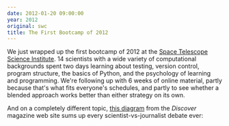 ```yaml
---
date: 2012-01-20 09:00:00
year: 2012
original: swc
title: The First Bootcamp of 2012
---
```

<p>We just wrapped up the first bootcamp of 2012 at the <a href="http://www.stsci.edu">Space Telescope Science Institute</a>. 14 scientists with a wide variety of computational backgrounds spent two days learning about testing, version control, program structure, the basics of Python, and the psychology of learning and programming. We're following up with 6 weeks of online material, partly because that's what fits everyone's schedules, and partly to see whether a blended approach works better than either strategy on its own.</p>
<p>And on a completely different topic, <a href="http://blogs.discovermagazine.com/notrocketscience/2012/01/17/every-scientist-versus-journalist-debate-ever-in-one-diagram/">this diagram</a> from the <em>Discover</em> magazine web site sums up every scientist-vs-journalist debate ever:</p>
<p><img src="http://blogs.discovermagazine.com/notrocketscience/files/2012/01/Scientists-and-journalists.jpg" alt="" /></p>
